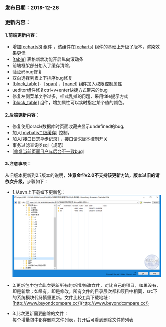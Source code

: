 ### 发布日期：2018-12-26

### 更新内容：

#### 1.前端更新内容：
  * 增加[[echarts3]](/ji-ben-biao-dan-kong-jian/echarts3biao-qian-ff08-tu-biao-ff09-3010-2-7.md)
组件
，该组件在[[echarts]](/ji-ben-biao-dan-kong-jian/echartbiao-qian.md)
组件的基础上升级了版本，渲染效果更佳
  * [[table]](/ji-ben-biao-dan-kong-jian/tablebiao-qian-3010-zhu-3011.md)
表格新增功能开启纵向滚动条
  * 前端框架部分加入了缓存清除，
  * 验证码bug修复
  * 双向选择列表上下排序bug修复
  * [[block_table]](/ji-ben-biao-dan-kong-jian/blocktable.md)
、[[span]](/ji-ben-biao-dan-kong-jian/spanbiao-qian.md)
、[[panel]](/ji-ben-biao-dan-kong-jian/panelbiao-qian.md)
组件加入权限控制属性
  * ueditor组件修复ctrl+v+enter快捷方式带来的bug
  * 修复左侧菜单文字过多，样式乱掉的问题，采用title提示方式
  * [[block_table]](/ji-ben-biao-dan-kong-jian/blocktable.md)
组件，增加属性可以实时指定某个值的颜色。


#### 2.后端更新内容：
  * 修复使用oracle数据库时页面收藏夹显示undefined的bug。
  * 加入[[mybatis二级缓存]](/kuang-jia-she-zhi/er-ji-huan-cun-kong-zhi.md)
控制，
  * 加入[[接口日志异步记录]](/kuang-jia-she-zhi/httpjie-kou-fu-wu-shi-yong-pei-zhi.md)
，接口请求版本控制开关
  * 事务过滤查询类sql（规范）
  * [[修复当前页面用户与后台不一致bug]](/zhu-yi-shi-xiang.md)




#### 3.注意事项：
 从旧版本更新到2.7版本的说明，**注意金华v2.0不支持该更新方法，版本过旧的请依次升级**，步骤如下：
* 1.从svn上下载如下更新包：  
![](/assets/V2.6_1.png)
* 2.更新包中包含此次更新所有的新增/修改文件，对比自己的项目，如果没有，即是新增；如果有，即是修改，所有文件的目录层次都和项目中相同，src下的系统模块代码慎重更新。文件比较工具下载地址：[http://www.beyondcompare.cc/](http://www.beyondcompare.cc/)

* 3.此次更新需要删除的文件：  
  每个增量包中都存删除文件列表，打开后可看到删除文件的列表


